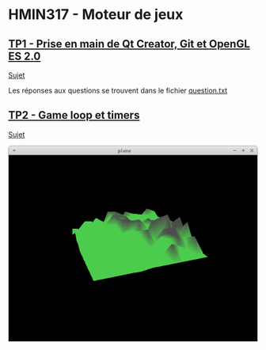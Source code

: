 # HMIN317 - Moteur de jeux

## [TP1 - Prise en main de Qt Creator, Git et OpenGL ES 2.0](https://github.com/clayettet/Moteur_jeux/tree/master/TP1)
[Sujet](https://github.com/clayettet/Moteur_jeux/blob/master/TP1/2017_01_TP_OPENGL.pdf)

Les réponses aux questions se trouvent dans le fichier [question.txt](https://github.com/clayettet/Moteur_jeux/blob/master/TP1/question.txt)

## [TP2 - Game	loop	et	timers](https://github.com/clayettet/Moteur_jeux/tree/master/TP2)
[Sujet](https://github.com/clayettet/Moteur_jeux/blob/master/TP2/2017_02_TP_TIMER.pdf)

![alt text](https://github.com/clayettet/Moteur_jeux/blob/master/TP2/result.png "Résultat")
